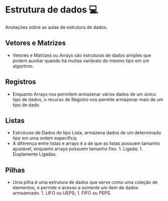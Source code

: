 # Estrutura de dados :computer:

Anotações sobre as aulas de estrutura de dados.

## Vetores e Matrizes 

- Vetores e Matrizes ou Arrays são estruturas de dados simples que podem auxiliar quando há muitas variáveis do mesmo tipo em um algoritmo.



## Registros 

- Enquanto Arrays nos permitem armazenar vários dados de um único tipo de dados, o recurso de Registro nos permite armazenar mais de um tipo de dado.



## Listas

- Estruturas de Dados do tipo Lista, armazena dados de um determinado tipo em uma ordem específica;
- A diferença entre listas e arrays é a de que as listas possuem tamanho ajustável, enquanto arrays possuem tamanho fixo.
  		1. Ligada;
  		1. Duplamente Ligadas.



## Pilhas

- Uma pilha é uma estrutura de dados que serve como uma coleção de elementos, e permite o acesso a somente um item de dados armazenado.
  		1. LIFO ou UEPS;
  		1. FIFO ou PEPS.

